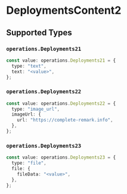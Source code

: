 # DeploymentsContent2


## Supported Types

### `operations.Deployments21`

```typescript
const value: operations.Deployments21 = {
  type: "text",
  text: "<value>",
};
```

### `operations.Deployments22`

```typescript
const value: operations.Deployments22 = {
  type: "image_url",
  imageUrl: {
    url: "https://complete-remark.info",
  },
};
```

### `operations.Deployments23`

```typescript
const value: operations.Deployments23 = {
  type: "file",
  file: {
    fileData: "<value>",
  },
};
```

